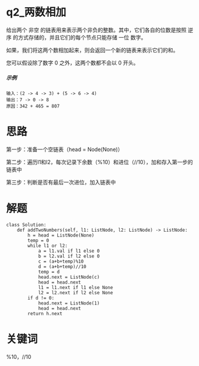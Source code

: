 # q2_两数相加
给出两个 非空 的链表用来表示两个非负的整数。其中，它们各自的位数是按照 逆序 的方式存储的，并且它们的每个节点只能存储 一位 数字。

如果，我们将这两个数相加起来，则会返回一个新的链表来表示它们的和。

您可以假设除了数字 0 之外，这两个数都不会以 0 开头。
##### 示例
    输入：(2 -> 4 -> 3) + (5 -> 6 -> 4)
    输出：7 -> 0 -> 8
    原因：342 + 465 = 807
# 思路
第一步：准备一个空链表（head = Node(None)）

第二步：遍历l1和l2，每次记录下余数（%10）和进位（//10），加和存入第一步的链表中

第三步：判断是否有最后一次进位，加入链表中
# 解题
    class Solution:
        def addTwoNumbers(self, l1: ListNode, l2: ListNode) -> ListNode:
            h = head = ListNode(None)
            temp = 0
            while l1 or l2:
                a = l1.val if l1 else 0
                b = l2.val if l2 else 0
                c = (a+b+temp)%10
                d = (a+b+temp)//10
                temp = d
                head.next = ListNode(c)
                head = head.next   
                l1 = l1.next if l1 else None
                l2 = l2.next if l2 else None
            if d != 0:
                head.next = ListNode(1)
                head = head.next
            return h.next
# 关键词
%10，//10
